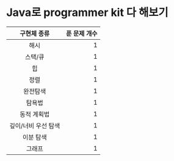 # Java로 programmer kit 다 해보기

|구현체 종류| 푼 문제 개수|
|:---:|---:|
|해시|  1 |
|스택/큐| 1 |
|힙| 1 |
|정렬| 1 |
|완전탐색| 1 |
|탐욕법| 1 |
|동적 계획법| 1 |
|깊이/너비 우선 탐색| 1 |
|이분 탐색| 1 |
|그래프| 1 |
